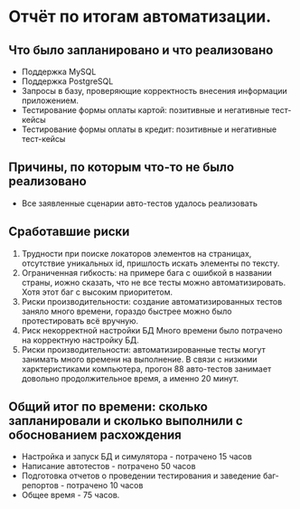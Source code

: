 # Отчёт по итогам автоматизации.

## Что было запланировано и что реализовано

- Поддержка MySQL
- Поддержка PostgreSQL
- Запросы в базу, проверяющие корректность внесения информации приложением.
- Тестирование формы оплаты картой: позитивные и негативные тест-кейсы
- Тестирование формы оплаты в кредит: позитивные и негативные тест-кейсы

## Причины, по которым что-то не было реализовано

- Все заявленные сценарии авто-тестов удалось реализовать

## Сработавшие риски

1) Трудности при поиске локаторов элементов на страницах, отсутствие уникальных id, пришлость искать элементы по тексту.
2) Ограниченная гибкость: на примере бага с ошибкой в названии страны, иожно сказать, что не все тесты можно автоматизировать. Хотя этот баг с высоким приоритетом.
3) Риски производительности: создание автоматизированных тестов заняло много времени, гораздо быстрее можно было протестировать всё вручную.
4) Риск некорректной настройки БД Много времени было потрачено на корректную настройку БД.
5) Риски производительности: автоматизированные тесты могут занимать много времени на выполнение. В связи с низкими харктеристиками компьютера, прогон 88 авто-тестов занимает довольно продолжительное время, а именно 20 минут.

## Общий итог по времени: сколько запланировали и сколько выполнили с обоснованием расхождения

- Настройка и запуск БД и симулятора - потрачено 15 часов
- Написание автотестов - потрачено 50 часов
- Подготовка отчетов о проведении тестирования и заведение баг-репортов - потрачено 10 часов
- Общее время - 75 часов.
